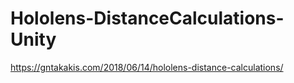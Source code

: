 # Hololens-DistanceCalculations-Unity


https://gntakakis.com/2018/06/14/hololens-distance-calculations/
